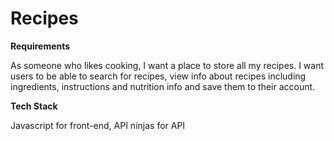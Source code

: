# Recipes

**Requirements**

As someone who likes cooking, I want a place to store all my recipes. I want users to be able to search for recipes, view info about recipes including ingredients, instructions and nutrition info and save them to their account.

**Tech Stack**

Javascript for front-end, API ninjas for API
